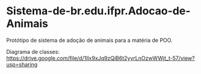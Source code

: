 # Sistema-de-br.edu.ifpr.Adocao-de-Animais

Protótipo de sistema de adoção de animais para a matéria de POO.

Diagrama de classes: https://drive.google.com/file/d/1lIx9xJq9zQiB6t2yyrLnOzwWWjt_t-57/view?usp=sharing
